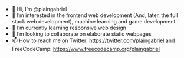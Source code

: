 - 👋 Hi, I’m @plaingabriel
- 👀 I’m interested in the frontend web development (And, later, the full stack web development), machine learning and game development
- 🌱 I’m currently learning responsive web design
- 💞️ I’m looking to collaborate on elaborate static webpages
- 📫 How to reach me on Twitter: https://twitter.com/plaingabriel and FreeCodeCamp: https://www.freecodecamp.org/plaingabriel
<!---
plaingabriel/plaingabriel is a ✨ special ✨ repository because its `README.md` (this file) appears on your GitHub profile.
You can click the Preview link to take a look at your changes.
--->
